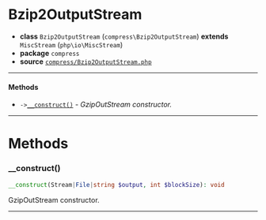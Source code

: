 # Bzip2OutputStream

- **class** `Bzip2OutputStream` (`compress\Bzip2OutputStream`) **extends** `MiscStream` (`php\io\MiscStream`)
- **package** `compress`
- **source** [`compress/Bzip2OutputStream.php`](./src/main/resources/JPHP-INF/sdk/compress/Bzip2OutputStream.php)


---

#### Methods

- `->`[`__construct()`](#method-__construct) - _GzipOutStream constructor._

---
# Methods

<a name="method-__construct"></a>

### __construct()
```php
__construct(Stream|File|string $output, int $blockSize): void
```
GzipOutStream constructor.

---
